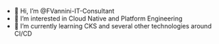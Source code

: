 - 👋 Hi, I’m @FVannini-IT-Consultant
- 👀 I’m interested in Cloud Native and Platform Engineering
- 🌱 I’m currently learning CKS and several other technologies around CI/CD

<!---
FVannini-IT-Consultant/FVannini-IT-Consultant is a ✨ special ✨ repository because its `README.md` (this file) appears on your GitHub profile.
You can click the Preview link to take a look at your changes.
--->
